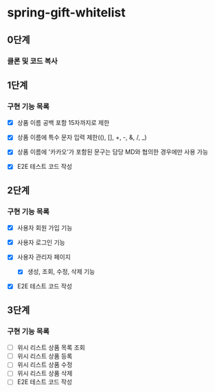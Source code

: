 # spring-gift-whitelist

## 0단계
### 클론 및 코드 복사


## 1단계
### 구현 기능 목록
- [x] 상품 이름 공백 포함 15자까지로 제한
- [x] 상품 이름에 특수 문자 입력 제한((), [], +, -, &, /, _)
- [x] 상품 이름에 '카카오'가 포함된 문구는 담당 MD와 협의한 경우에만 사용 가능
- [x] E2E 테스트 코드 작성


## 2단계
### 구현 기능 목록
- [x] 사용자 회원 가입 기능
- [x] 사용자 로그인 기능
- [x] 사용자 관리자 페이지
  - [x] 생성, 조회, 수정, 삭제 기능
- [x] E2E 테스트 코드 작성


## 3단계
### 구현 기능 목록
- [ ] 위시 리스트 상품 목록 조회
- [ ] 위시 리스트 상품 등록
- [ ] 위시 리스트 상품 수정
- [ ] 위시 리스트 상품 삭제
- [ ] E2E 테스트 코드 작성